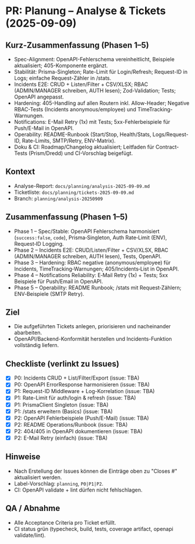 # PR: Planung – Analyse & Tickets (2025-09-09)

## Kurz-Zusammenfassung (Phasen 1–5)
- Spec-Alignment: OpenAPI-Fehlerschema vereinheitlicht, Beispiele aktualisiert; 405-Komponente ergänzt.
- Stabilität: Prisma-Singleton; Rate-Limit für Login/Refresh; Request-ID in Logs; einfache Request-Zähler in /stats.
- Incidents E2E: CRUD + Listen/Filter + CSV/XLSX; RBAC (ADMIN/MANAGER schreiben, AUTH lesen); Zod-Validation; Tests; OpenAPI angepasst.
- Hardening: 405-Handling auf allen Routern inkl. Allow-Header; Negative RBAC-Tests (Incidents anonymous/employee) und TimeTracking-Warnungen.
- Notifications: E-Mail Retry (1x) mit Tests; 5xx-Fehlerbeispiele für Push/E-Mail in OpenAPI.
- Operability: README-Runbook (Start/Stop, Health/Stats, Logs/Request-ID, Rate-Limits, SMTP/Retry, ENV-Matrix).
- Doku & CI: Roadmap/Changelog aktualisiert; Leitfaden für Contract-Tests (Prism/Dredd) und CI-Vorschlag beigefügt.

## Kontext
- Analyse-Report: `docs/planning/analysis-2025-09-09.md`
- Ticketliste: `docs/planning/tickets-2025-09-09.md`
- Branch: `planning/analysis-20250909`

## Zusammenfassung (Phasen 1–5)
- Phase 1 – Spec/Stable: OpenAPI Fehlerschema harmonisiert (`success:false`, `code`), Prisma‑Singleton, Auth Rate‑Limit (ENV), Request‑ID Logging.
- Phase 2 – Incidents E2E: CRUD/Listen/Filter + CSV/XLSX, RBAC (ADMIN/MANAGER schreiben, AUTH lesen), Tests, OpenAPI.
- Phase 3 – Hardening: RBAC negative (anonymous/employee) für Incidents, TimeTracking‑Warnungen; 405/Incidents‑List in OpenAPI.
- Phase 4 – Notifications Reliability: E‑Mail Retry (1x) + Tests; 5xx Beispiele für Push/Email in OpenAPI.
- Phase 5 – Operability: README Runbook; /stats mit Request‑Zählern; ENV‑Beispiele (SMTP Retry).

## Ziel
- Die aufgeführten Tickets anlegen, priorisieren und nacheinander abarbeiten.
- OpenAPI/Backend-Konformität herstellen und Incidents-Funktion vollständig liefern.

## Checkliste (verlinkt zu Issues)
- [x] P0: Incidents CRUD + List/Filter/Export (issue: TBA)
- [x] P0: OpenAPI ErrorResponse harmonisieren (issue: TBA)
- [x] P1: Request-ID Middleware + Log-Korrelation (issue: TBA)
- [x] P1: Rate-Limit für auth/login & refresh (issue: TBA)
- [x] P1: PrismaClient Singleton (issue: TBA)
- [x] P1: /stats erweitern (Basics) (issue: TBA)
- [x] P2: OpenAPI Fehlerbeispiele (Push/E-Mail) (issue: TBA)
- [x] P2: README Operations/Runbook (issue: TBA)
- [x] P2: 404/405 in OpenAPI dokumentieren (issue: TBA)
- [x] P2: E-Mail Retry (einfach) (issue: TBA)

## Hinweise
- Nach Erstellung der Issues können die Einträge oben zu "Closes #<nr>" aktualisiert werden.
- Label-Vorschlag: `planning`, `P0|P1|P2`.
- CI: OpenAPI validate + lint dürfen nicht fehlschlagen.

## QA / Abnahme
- Alle Acceptance Criteria pro Ticket erfüllt.
- CI status grün (typecheck, build, tests, coverage artifact, openapi validate/lint).
